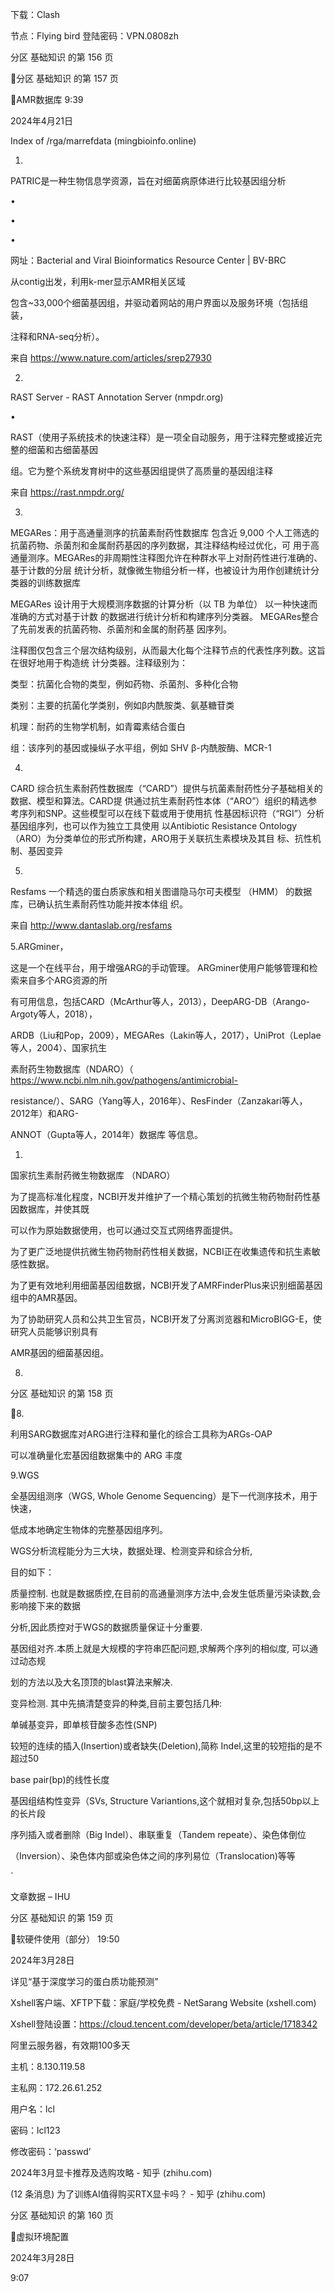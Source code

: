 

下载：Clash

节点：Flying bird
登陆密码：VPN.0808zh



分区 基础知识 的第 156 页

分区 基础知识 的第 157 页

AMR数据库
9:39

2024年4月21日

Index of /rga/marrefdata (mingbioinfo.online)

1.

PATRIC是一种生物信息学资源，旨在对细菌病原体进行比较基因组分析

•

•

•

网址：Bacterial and Viral Bioinformatics Resource Center | BV-BRC

从contig出发，利用k-mer显示AMR相关区域

包含~33,000个细菌基因组，并驱动着网站的用户界面以及服务环境（包括组装，

注释和RNA-seq分析）。

来自 <https://www.nature.com/articles/srep27930>

2.

RAST Server - RAST Annotation Server (nmpdr.org)

•

RAST（使用子系统技术的快速注释）是一项全自动服务，用于注释完整或接近完整的细菌和古细菌基因

组。它为整个系统发育树中的这些基因组提供了高质量的基因组注释

来自 <https://rast.nmpdr.org/>

3.

MEGARes：用于高通量测序的抗菌素耐药性数据库
包含近 9,000 个人工筛选的抗菌药物、杀菌剂和金属耐药基因的序列数据，其注释结构经过优化，可
用于高通量测序。MEGARes的非周期性注释图允许在种群水平上对耐药性进行准确的、基于计数的分层
统计分析，就像微生物组分析一样，也被设计为用作创建统计分类器的训练数据库

MEGARes 设计用于大规模测序数据的计算分析（以 TB 为单位） 以一种快速而准确的方式对基于计数
的数据进行统计分析和构建序列分类器。 MEGARes整合了先前发表的抗菌药物、杀菌剂和金属的耐药基
因序列。

注释图仅包含三个层次结构级别，从而最大化每个注释节点的代表性序列数。这旨在很好地用于构造统
计分类器。注释级别为：

类型：抗菌化合物的类型，例如药物、杀菌剂、多种化合物

类别：主要的抗菌化学类别，例如β内酰胺类、氨基糖苷类

机理：耐药的生物学机制，如青霉素结合蛋白

组：该序列的基因或操纵子水平组，例如 SHV β-内酰胺酶、MCR-1

4.

CARD
综合抗生素耐药性数据库（“CARD”）提供与抗菌素耐药性分子基础相关的数据、模型和算法。CARD提
供通过抗生素耐药性本体（“ARO”）组织的精选参考序列和SNP。这些模型可以在线下载或用于使用抗
性基因标识符（“RGI”）分析基因组序列，也可以作为独立工具使用
以Antibiotic Resistance Ontology（ARO）为分类单位的形式所构建，ARO用于关联抗生素模块及其目
标、抗性机制、基因变异

5.

Resfams
一个精选的蛋白质家族和相关图谱隐马尔可夫模型 （HMM） 的数据库，已确认抗生素耐药性功能并按本体组
织。

来自 <http://www.dantaslab.org/resfams>

5.ARGminer，

这是一个在线平台，用于增强ARG的手动管理。 ARGminer使用户能够管理和检索来自多个ARG资源的所

有可用信息，包括CARD（McArthur等人，2013），DeepARG-DB（Arango-Argoty等人，2018），

ARDB（Liu和Pop，2009），MEGARes（Lakin等人，2017），UniProt（Leplae等人，2004）、国家抗生

素耐药生物数据库（NDARO）（ https://www.ncbi.nlm.nih.gov/pathogens/antimicrobial-

resistance/）、SARG（Yang等人，2016年）、ResFinder（Zanzakari等人，2012年）和ARG-

ANNOT（Gupta等人，2014年）数据库
等信息。

1.

国家抗生素耐药微生物数据库 （NDARO）

为了提高标准化程度，NCBI开发并维护了一个精心策划的抗微生物药物耐药性基因数据库，并使其既

可以作为原始数据使用，也可以通过交互式网络界面提供。

为了更广泛地提供抗微生物药物耐药性相关数据，NCBI正在收集遗传和抗生素敏感性数据。

为了更有效地利用细菌基因组数据，NCBI开发了AMRFinderPlus来识别细菌基因组中的AMR基因。

为了协助研究人员和公共卫生官员，NCBI开发了分离浏览器和MicroBIGG-E，使研究人员能够识别具有

AMR基因的细菌基因组。

8.

分区 基础知识 的第 158 页

8.

利用SARG数据库对ARG进行注释和量化的综合工具称为ARGs-OAP

可以准确量化宏基因组数据集中的 ARG 丰度

9.WGS

全基因组测序（WGS, Whole Genome Sequencing）是下一代测序技术，用于快速，

低成本地确定生物体的完整基因组序列。

WGS分析流程能分为三大块，数据处理、检测变异和综合分析,

目的如下：

质量控制. 也就是数据质控,在目前的高通量测序方法中,会发生低质量污染读数,会影响接下来的数据

分析,因此质控对于WGS的数据质量保证十分重要.

基因组对齐.本质上就是大规模的字符串匹配问题,求解两个序列的相似度, 可以通过动态规

划的方法以及大名顶顶的blast算法来解决.

变异检测. 其中先搞清楚变异的种类,目前主要包括几种:

单碱基变异，即单核苷酸多态性(SNP)

较短的连续的插入(Insertion)或者缺失(Deletion),简称 Indel,这里的较短指的是不超过50

base pair(bp)的线性长度

基因组结构性变异（SVs, Structure Variantions,这个就相对复杂,包括50bp以上的长片段

序列插入或者删除（Big Indel）、串联重复（Tandem repeate）、染色体倒位

（Inversion）、染色体内部或染色体之间的序列易位（Translocation)等等

`

文章数据 – IHU

分区 基础知识 的第 159 页

软硬件使用（部分）
19:50

2024年3月28日

详见“基于深度学习的蛋白质功能预测”

Xshell客户端、XFTP下载：家庭/学校免费 - NetSarang Website (xshell.com)

Xshell登陆设置：https://cloud.tencent.com/developer/beta/article/1718342

阿里云服务器，有效期100多天

主机：8.130.119.58

主私网：172.26.61.252

用户名：lcl

密码：lcl123

修改密码：‘passwd’

2024年3月显卡推荐及选购攻略 - 知乎 (zhihu.com)

(12 条消息) 为了训练AI值得购买RTX显卡吗？ - 知乎 (zhihu.com)

分区 基础知识 的第 160 页

虚拟环境配置

2024年3月28日

9:07